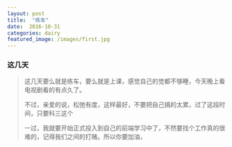 ```yaml
---
layout: post
title:  "练车"
date:  2016-10-31
categories: dairy
featured_image: /images/first.jpg
---
```


### 这几天

>这几天要么就是练车，要么就是上课，感觉自己的觉都不够睡，今天晚上看电视剧看的有点久了。
>
>不过，亲爱的说，松弛有度，这样最好，不要把自己搞的太累，过了这段时间，只要科三这个
>
>一过，我就要开始正式投入到自己的前端学习中了，不然要找个工作真的很难的，记得我们之间的打赌。所以你要加油，